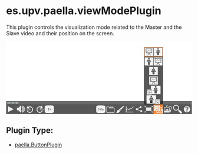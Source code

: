 # es.upv.paella.viewModePlugin

This plugin controls the visualization mode related to the Master and the Slave video and their position on the screen.

![](images/viewModePlugin.jpg)

## Plugin Type:
- [paella.ButtonPlugin](../plugin_type.md)

